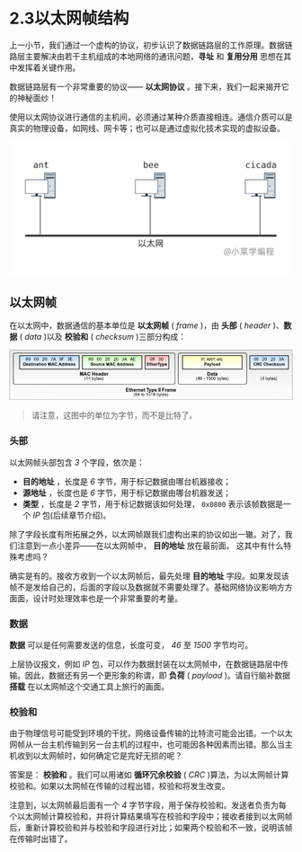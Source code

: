 # 2.3以太网帧结构

上一小节，我们通过一个虚构的协议，初步认识了数据链路层的工作原理。数据链路层主要解决由若干主机组成的本地网络的通讯问题，**寻址** 和 **复用分用** 思想在其中发挥着关键作用。

数据链路层有一个非常重要的协议—— **以太网协议** 。接下来，我们一起来揭开它的神秘面纱！

使用以太网协议进行通信的主机间，必须通过某种介质直接相连。通信介质可以是真实的物理设备，如网线、网卡等；也可以是通过虚拟化技术实现的虚拟设备。

![](assets/network-asset-c63b3ba2aa5bfe2d5f850bf8d66f8d04eb97abbc-20241221170205-ql7csl7.png)​

## 以太网帧

在以太网中，数据通信的基本单位是 **以太网帧** ( *frame* )，由 **头部** ( *header* )、**数据** ( *data* )以及 **校验和** ( *checksum* )三部分构成：

![](assets/network-asset-e8209e82c82e391c860bd5ef35678232cc38b083-20241221170205-1tkgr00.png)​

> 请注意，这图中的单位为字节，而不是比特了。

### 头部

以太网帧头部包含 *3* 个字段，依次是：

- **目的地址** ，长度是 *6* 字节，用于标记数据由哪台机器接收；
- **源地址** ，长度也是 *6* 字节，用于标记数据由哪台机器发送；
- **类型** ，长度是 *2* 字节，用于标记数据该如何处理， `0x0800`​ 表示该帧数据是一个 *IP* 包(后续章节介绍)。

除了字段长度有所拓展之外，以太网帧跟我们虚构出来的协议如出一辙。对了，我们注意到一点小差异——在以太网帧中， **目的地址** 放在最前面。 这其中有什么特殊考虑吗？

确实是有的。接收方收到一个以太网帧后，最先处理 **目的地址** 字段。如果发现该帧不是发给自己的，后面的字段以及数据就不需要处理了。基础网络协议影响方方面面，设计时处理效率也是一个非常重要的考量。

### 数据

**数据** 可以是任何需要发送的信息，长度可变， *46* 至 *1500* 字节均可。

上层协议报文，例如 *IP* 包，可以作为数据封装在以太网帧中，在数据链路层中传输。因此，数据还有另一个更形象的称谓，即 **负荷** ( *payload* )。请自行脑补数据 **搭载** 在以太网帧这个交通工具上旅行的画面。

### 校验和

由于物理信号可能受到环境的干扰，网络设备传输的比特流可能会出错。一个以太网帧从一台主机传输到另一台主机的过程中，也可能因各种因素而出错。那么当主机收到以太网帧时，如何确定它是完好无损的呢？

答案是： **校验和** 。我们可以用诸如 **循环冗余校验** ( *CRC* )算法，为以太网帧计算校验和。如果以太网帧在传输的过程出错，校验和将发生改变。

注意到，以太网帧最后面有一个 *4* 字节字段，用于保存校验和。发送者负责为每个以太网帧计算校验和，并将计算结果填写在校验和字段中；接收者接到以太网帧后，重新计算校验和并与校验和字段进行对比；如果两个校验和不一致，说明该帧在传输时出错了。

‍
